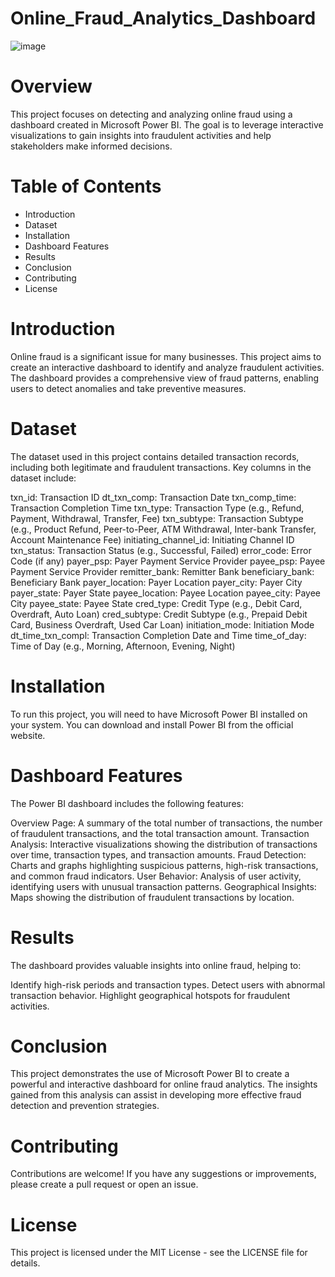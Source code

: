 # Online_Fraud_Analytics_Dashboard

![image](https://github.com/Priyanka-TheAnalyst/Online_Fraud_Analytics_Dasboard/assets/129527829/ee2583cc-10b7-4548-a867-91de20ec642a)

# Overview
This project focuses on detecting and analyzing online fraud using a dashboard created in Microsoft Power BI. The goal is to leverage interactive visualizations to gain insights into fraudulent activities and help stakeholders make informed decisions.

# Table of Contents
* Introduction
* Dataset
* Installation
* Dashboard Features
* Results
* Conclusion
* Contributing
* License
  
# Introduction
Online fraud is a significant issue for many businesses. This project aims to create an interactive dashboard to identify and analyze fraudulent activities. The dashboard provides a comprehensive view of fraud patterns, enabling users to detect anomalies and take preventive measures.

# Dataset
The dataset used in this project contains detailed transaction records, including both legitimate and fraudulent transactions. Key columns in the dataset include:

txn_id: Transaction ID
dt_txn_comp: Transaction Date
txn_comp_time: Transaction Completion Time
txn_type: Transaction Type (e.g., Refund, Payment, Withdrawal, Transfer, Fee)
txn_subtype: Transaction Subtype (e.g., Product Refund, Peer-to-Peer, ATM Withdrawal, Inter-bank Transfer, Account Maintenance Fee)
initiating_channel_id: Initiating Channel ID
txn_status: Transaction Status (e.g., Successful, Failed)
error_code: Error Code (if any)
payer_psp: Payer Payment Service Provider
payee_psp: Payee Payment Service Provider
remitter_bank: Remitter Bank
beneficiary_bank: Beneficiary Bank
payer_location: Payer Location
payer_city: Payer City
payer_state: Payer State
payee_location: Payee Location
payee_city: Payee City
payee_state: Payee State
cred_type: Credit Type (e.g., Debit Card, Overdraft, Auto Loan)
cred_subtype: Credit Subtype (e.g., Prepaid Debit Card, Business Overdraft, Used Car Loan)
initiation_mode: Initiation Mode
dt_time_txn_compl: Transaction Completion Date and Time
time_of_day: Time of Day (e.g., Morning, Afternoon, Evening, Night)

# Installation
To run this project, you will need to have Microsoft Power BI installed on your system. You can download and install Power BI from the official website.

# Dashboard Features
The Power BI dashboard includes the following features:

Overview Page: A summary of the total number of transactions, the number of fraudulent transactions, and the total transaction amount.
Transaction Analysis: Interactive visualizations showing the distribution of transactions over time, transaction types, and transaction amounts.
Fraud Detection: Charts and graphs highlighting suspicious patterns, high-risk transactions, and common fraud indicators.
User Behavior: Analysis of user activity, identifying users with unusual transaction patterns.
Geographical Insights: Maps showing the distribution of fraudulent transactions by location.

# Results
The dashboard provides valuable insights into online fraud, helping to:

Identify high-risk periods and transaction types.
Detect users with abnormal transaction behavior.
Highlight geographical hotspots for fraudulent activities.

# Conclusion
This project demonstrates the use of Microsoft Power BI to create a powerful and interactive dashboard for online fraud analytics. The insights gained from this analysis can assist in developing more effective fraud detection and prevention strategies.

# Contributing
Contributions are welcome! If you have any suggestions or improvements, please create a pull request or open an issue.

# License
This project is licensed under the MIT License - see the LICENSE file for details.
